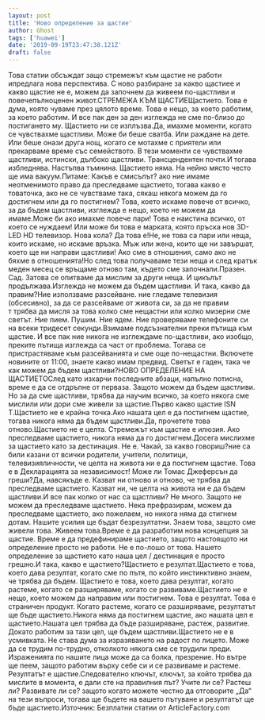 ```yaml
---
layout: post
title: 'Ново определение за щастие'
author: Ghost
tags: ['huawei']
date: '2019-09-19T23:47:38.121Z'
draft: false
---
```


Това статии обсъждат защо стремежът към щастие не работи ипредлага нова перспектива. С ново разбиране за какво щастиее и какво щастие не е, можем да започнем да живеем по-щастливи и повечепълноценен живот.СТРЕМЕЖА КЪМ ЩАСТИЕЩастието. Това е дума, която чуваме през цялото време. Това е нещо, за което работим, за което работим. И все пак ден за ден изглежда не сме по-близо до постигането му. Щастието ни се изплъзва.Да, имахме моменти, когато се чувствахме щастливи. Може би беше сватба. Или раждане на дете. Или беше онази друга нощ, когато се мотахме с приятели или прекарваме време със семейството. В тези моменти се чувствахме щастливи, истински, дълбоко щастливи. Трансцендентен почти.И тогава избледнява. Настъпва тъмнина. Щастието няма. На нейно място често ще има вакуум.Питаме: Какъв е смисълът? ако ние имаме неотменимото право да преследваме щастието, тогава какво е товаточка, ако не се чувстваме така, сякаш някога можем да го достигнем или да го постигнем? Това, което искаме повече от всичко, за да бъдем щастливи, изглежда е нещо, което не можем да имаме.Може би ако имахме повече пари! Това е наистина всичко, от което се нуждаем! Или може би това е марката, която пръска нов 3D-LED HD телевизор. Нова кола? Да това е!Не, не това са пари или неща, които искаме, но искаме връзка. Мъж или жена, които ще ни завършат, което ще ни направи щастливи! Ако сме в отношения, само ако не бяхме в отношенията!Но след това получаваме тези неща и след кратък меден месец се връщаме отново там, където сме започнали.Празен. Сад. Затова се опитваме да мислим за други неща. И цикълът продължава.Изглежда не можем да бъдем щастливи. И така, какво да правим?Ние използваме разсейване. ние гледаме телевизия (обсесивно), за да се разсейваме от живота си, за да не правим т трябва да мисля за това колко сме нещастни или колко мизерни сме светът. Ние пием. Пушим. Ние ядем. Ние проверяваме телефоните си на всеки тридесет секунди.Взимаме подсъзнателни преки пътища към щастие. И все пак ние никога не изглеждаме по-щастливи, ако изобщо, преките пътища изглежда са част от проблема. Тогава се пристрастяваме към разсейванията и сме още по-нещастни. Включете новините от 11:00, знаете какво имам предвид. Светът е гаден, така че как можем да бъдем щастливи?НОВО ОПРЕДЕЛЕНИЕ НА ЩАСТИЕТОСлед като изхарчи последните абзаци, напълно потисна, време е да се отдръпне от перваза. Защото можем да бъдем щастливи. Но за да сме щастливи, трябва да научим всичко, за което някога сме мислили или дори сме живели за щастие.Първо какво щастие ISN T.Щастието не е крайна точка.Ако нашата цел е да постигнем щастие, тогава никога няма да бъдем щастливи.Да, прочетете това отново.Щастието не е целта. Стремежът към щастие е илюзия. Ако преследваме щастието, никога няма да го достигнем.Досега мислихме за щастието като за дестинация. Не е. Чакай, за какво говориш?ние са били казани от всички родители, учители, политици, телевизияличности, че целта на живота ни е да постигнем щастие. Това е в Декларацията за независимост! Може ли Томас Джеферсън да греши?Да, навсякъде е. Казват ни отново и отново, че трябва да преследваме щастието. Казват ни, че целта на живота ни е да бъдем щастливи.И все пак колко от нас са щастливи? Не много. Защото не можем да преследваме щастието. Нека префразирам, можем да преследваме щастието, ако пожелаем, но никога няма да стигнем дотам. Нашите усилия ще бъдат безрезултатни. Знаем това, защото сме живели това. Живеем това.Време е да разработим нова концепция за щастие. Време е да предефинираме щастието, защото настоящото ни определение просто не работи. Не е по-лошо от това. Нашето определение за щастието като наша цел / дестинация е просто грешно.И така, какво е щастието?Щастието е резултат.Щастието е това, което дава резултат, когато сме по пътя, по който инстинктивно знаем, че трябва да бъдем. Щастието е това, което дава резултат, когато растеме, когато се разширяваме, когато се развиваме.Щастието не е нещо, което можем да направим или постигнем. Това е резултат. Това е страничен продукт. Когато растеме, когато се разширяваме, резултатът ще бъде щастието.Никога няма да постигнем щастие, ако нашата цел е щастието.Нашата цел трябва да бъде разширяване, растеж, развитие. Докато работим за тази цел, ще бъдем щастливи.Щастието не е в усмивката. Не става дума за изразяването на радост по лицето. Може да се трудим по-трудно, отколкото някога сме се трудили преди. Израженията по нашите лица може да са болка, презрение. Но вътре ще пеем, защото работим върху себе си и се развиваме и растеме. Резултатът е щастие.Следователно ключът, ключът, за който трябва да мислите в момента, е дали сте на правилния път? Учите ли се? Растеш ли? Развивате ли се? защото когато можете честно да отговорите „Да“ на тези въпроси, тогава ще бъдете на вашето пътуване и резултатът ще бъде щастието.Източник: Безплатни статии от ArticleFactory.com

